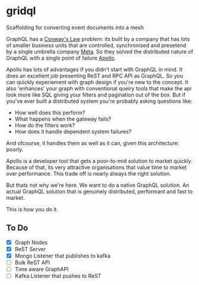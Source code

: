 # gridql
Scaffolding for converting event documents into a mesh

GraphQL has a [Conway's Law](https://en.wikipedia.org/wiki/Conway%27s_law) problem: its built by a company that has lots of smaller business units that are controlled, synchronised and presetend by a single umbrella company [Meta](https://about.meta.com). So they solved the distributed nature of GraphQL with a single point of failure [Apollo](https://www.apollographql.com/). 

Apollo has lots of advantages if you didn't start with GraphQL in mind. It does an excellent job presenting ReST and RPC API as GraphQL. So you can quickly experiement with graph design if you're new to the concept. It also 'enhances' your graph with conventional queiry tools that make the api look more like SQL giving your filters and pagination out of the box. But if you've ever built a distributed system you're probably asking questions like:

* How well does this perform?
* What happens when the gateway fails?
* How do the filters work?
* How does it handle dependent system failures?

And ofcourse, it handles them as well as it can, given this architecture: poorly. 

Apollo is a developer tool that gets a poor-to-mid solution to market quickly. Because of that, its very attractive organisations that value time to market over performance. This trade off is nearly always the right solution.

But thats not why we're here. We want to do a native GraphQL solution. An actual GraphQL solution that is genuinely distributed, performant and fast to market. 

This is how you do it.

## To Do

* [X] Graph Nodes
* [X] ReST Server
* [X] Mongo Listener that publishes to kafka
* [ ] Bulk ReST API
* [ ] Time aware GraphAPI
* [ ] Kafka Listener that pushes to ReST

